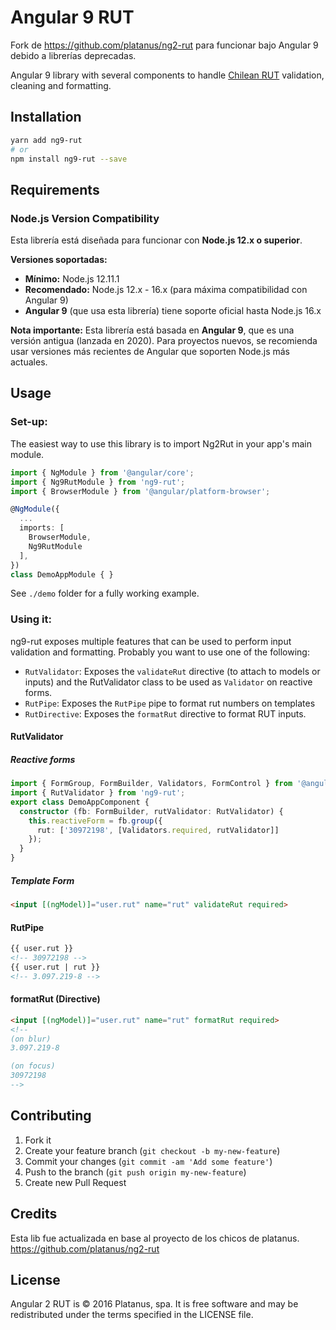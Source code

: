 Angular 9 RUT
=============

Fork de https://github.com/platanus/ng2-rut para funcionar bajo Angular 9 debido a librerías deprecadas.

Angular 9 library with several components to handle [Chilean RUT](https://en.wikipedia.org/wiki/National_identification_number#Chile) validation, cleaning and formatting.

## Installation

```bash
yarn add ng9-rut
# or
npm install ng9-rut --save
```

## Requirements

### Node.js Version Compatibility

Esta librería está diseñada para funcionar con **Node.js 12.x o superior**.

**Versiones soportadas:**
- **Mínimo:** Node.js 12.11.1
- **Recomendado:** Node.js 12.x - 16.x (para máxima compatibilidad con Angular 9)
- **Angular 9** (que usa esta librería) tiene soporte oficial hasta Node.js 16.x

**Nota importante:** Esta librería está basada en **Angular 9**, que es una versión antigua (lanzada en 2020). Para proyectos nuevos, se recomienda usar versiones más recientes de Angular que soporten Node.js más actuales.

## Usage

### Set-up:

The easiest way to use this library is to import Ng2Rut in your app's main module.

```typescript
import { NgModule } from '@angular/core';
import { Ng9RutModule } from 'ng9-rut';
import { BrowserModule } from '@angular/platform-browser';

@NgModule({
  ...
  imports: [
    BrowserModule,
    Ng9RutModule
  ],
})
class DemoAppModule { }
```

See `./demo` folder for a fully working example.

### Using it:

ng9-rut exposes multiple features that can be used to perform input validation and formatting. Probably you want to use one of the following:

- `RutValidator`: Exposes the `validateRut` directive (to attach to models or inputs) and the RutValidator class to be used as `Validator` on reactive forms.
- `RutPipe`: Exposes the `RutPipe` pipe to format rut numbers on templates
- `RutDirective`: Exposes the `formatRut` directive to format RUT inputs.

#### RutValidator

##### Reactive forms

```typescript
import { FormGroup, FormBuilder, Validators, FormControl } from '@angular/forms';
import { RutValidator } from 'ng9-rut';
export class DemoAppComponent {
  constructor (fb: FormBuilder, rutValidator: RutValidator) {
    this.reactiveForm = fb.group({
      rut: ['30972198', [Validators.required, rutValidator]]
    });
  }
}

```

##### Template Form
```html
<input [(ngModel)]="user.rut" name="rut" validateRut required>
```

#### RutPipe

```html
{{ user.rut }}
<!-- 30972198 -->
{{ user.rut | rut }}
<!-- 3.097.219-8 -->
```

#### formatRut (Directive)
```html
<input [(ngModel)]="user.rut" name="rut" formatRut required>
<!--
(on blur)
3.097.219-8

(on focus)
30972198
-->
```

## Contributing

1. Fork it
2. Create your feature branch (`git checkout -b my-new-feature`)
3. Commit your changes (`git commit -am 'Add some feature'`)
4. Push to the branch (`git push origin my-new-feature`)
5. Create new Pull Request

## Credits

Esta lib fue actualizada en base al proyecto de los chicos de platanus.
https://github.com/platanus/ng2-rut

## License

Angular 2 RUT is © 2016 Platanus, spa. It is free software and may be redistributed under the terms specified in the LICENSE file.
